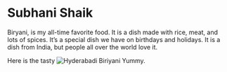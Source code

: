 # Subhani Shaik
Biryani, is my all-time favorite food. It is a dish made with rice, meat, and lots of spices. It’s a special dish we have on birthdays and holidays. It is a dish from India, but people all over the world love it.

Here is the tasty ![Hyderabadi Biriyani](C:\Users\s576282\Documents\GitHub\from-shaik\hyderbadi-biriyani.jpg) Yummy.
